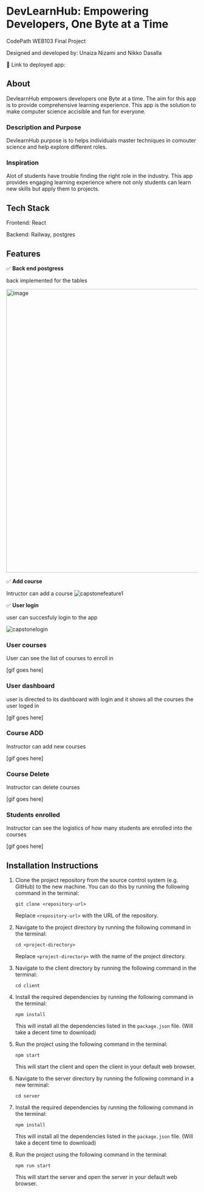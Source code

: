 # DevLearnHub: Empowering Developers, One Byte at a Time

CodePath WEB103 Final Project

Designed and developed by: Unaiza Nizami and Nikko Dasalla

🔗 Link to deployed app:

## About
DevlearnHub empowers developers one Byte at a time. The aim for this app is to provide comprehensive learning experience. This app is the solution to make computer science accisible and fun for everyone.

### Description and Purpose
DevlearnHub purpose is to helps individuals master techniques in comouter science and help explore different roles.

### Inspiration

Alot of students have trouble finding the right role in the industry. This app provides engaging learning experience where not only students can learn new skills but apply them to projects. 

## Tech Stack

Frontend: React

Backend: Railway, postgres

## Features

 ✅ **Back end postgress**

back implemented for the tables 

<img width="745" alt="image" src="https://github.com/Unaiza898/capstone-codepath/assets/65740643/0b5eaf55-353f-42fa-a543-5c7b50a1a52e">

 ✅ **Add course**

Intructor can add a course 
![capstonefeature1](https://github.com/Unaiza898/capstone-codepath/assets/65740643/2ff0fb10-21fb-4d41-9199-5383c7ac1c3c)


 ✅ **User login**

user can succesfuly login to the app

![capstonelogin](https://github.com/Unaiza898/capstone-codepath/assets/65740643/0ddf927b-3edd-4f49-a0ad-2a666634ccdc)


### User courses

User can see the list of courses to enroll in 

[gif goes here]

### User dashboard

user is directed to its dashboard with login and it shows all the courses the user loged in 

[gif goes here]

### Course ADD
Instructor can add new courses

[gif goes here]

### Course Delete
Instructor can delete courses

[gif goes here]

### Students enrolled
Instructor can see the logistics of how many students are enrolled into the courses

[gif goes here]

## Installation Instructions

1. Clone the project repository from the source control system (e.g. GitHub) to the new machine. You can do this by running the following command in the terminal:

   ```
   git clone <repository-url>
   ```

   Replace `<repository-url>` with the URL of the repository.

2. Navigate to the project directory by running the following command in the terminal:

   ```
   cd <project-directory>
   ```

   Replace `<project-directory>` with the name of the project directory.

3. Navigate to the client directory by running the following command in the terminal:

   ```
   cd client
   ```
4. Install the required dependencies by running the following command in the terminal:

   ```
   npm install 
   ```

   This will install all the dependencies listed in the `package.json` file. (Will take a decent time to download)
5. Run the project using the following command in the terminal:

   ```
   npm start
   ```

   This will start the client and open the  client in your default web browser. 
    
3. Navigate to the server directory by running the following command in a new terminal:

   ```
   cd server
   ```

5. Install the required dependencies by running the following command in the terminal:

   ```
   npm install 
   ```

   This will install all the dependencies listed in the `package.json` file. (Will take a decent time to download)

5. Run the project using the following command in the terminal:

   ```
   npm run start
   ```

   This will start the  server and open the server in your default web browser. 
